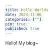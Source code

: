 ```yaml
---
title: Hello Worlds
date: 2024-11-06
categories: [""]
pin: true
published: true
---
```


Hello!
My blog~
